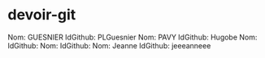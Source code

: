 # devoir-git
Nom: GUESNIER                IdGithub: PLGuesnier
Nom: PAVY                 IdGithub: Hugobe
Nom:                 IdGithub:
Nom:                 IdGithub:
Nom: Jeanne          IdGithub: jeeeanneee
